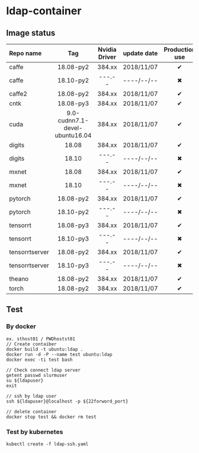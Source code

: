 # ldap-container


## Image status
|Repo name|Tag|Nvidia Driver|update date|Production use|
|:--------|:-:|:-----------:|:---------:|:------------:|
|caffe|18.08-py2|384.xx|2018/11/07|✔|
|caffe|18.10-py2|---.--|----/--/--|✖|
|caffe2|18.08-py2|384.xx|2018/11/07|✔|
|cntk|18.08-py3|384.xx|2018/11/07|✔|
|cuda|9.0-cudnn7.1-devel-ubuntu16.04|384.xx|2018/11/07|✔|
|digits|18.08|384.xx|2018/11/07|✔|
|digits|18.10|---.--|----/--/--|✖|
|mxnet|18.08|384.xx|2018/11/07|✔|
|mxnet|18.10|---.--|----/--/--|✖|
|pytorch|18.08-py2|384.xx|2018/11/07|✔|
|pytorch|18.10-py2|---.--|----/--/--|✖|
|tensorrt|18.08-py3|384.xx|2018/11/07|✔|
|tensorrt|18.10-py3|---.--|----/--/--|✖|
|tensorrtserver|18.08-py2|384.xx|2018/11/07|✔|
|tensorrtserver|18.10-py3|---.--|----/--/--|✖|
|theano|18.08-py2|384.xx|2018/11/07|✔|
|torch|18.08-py2|384.xx|2018/11/07|✔|

## Test 
### By docker
```shell=
ex. sthost01 / PWDhostst01
// Create contaiber
docker build -t ubuntu:ldap .
docker run -d -P --name test ubuntu:ldap
docker exec -ti test bash

// Check connect ldap server
getent passwd slurmuser
su ${ldapuser}
exit

// ssh by ldap user
ssh ${ldapuser}@localhost -p ${22forword_port}

// delete container
docker stop test && docker rm test
```

### Test by kubernetes
```shell=
kubectl create -f ldap-ssh.yaml
```
